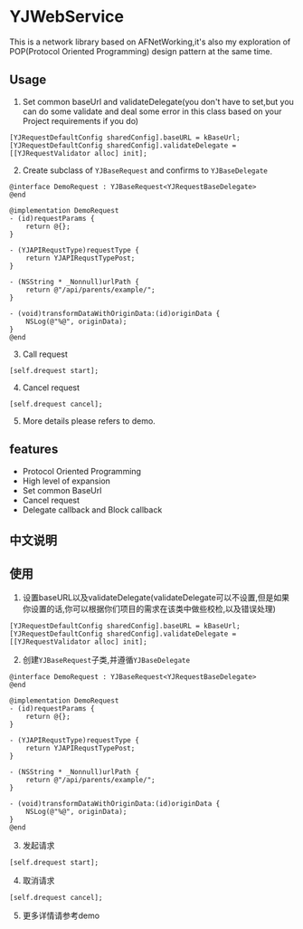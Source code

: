# YJWebService
This is a network library based on AFNetWorking,it's also my exploration of POP(Protocol Oriented Programming) design pattern at the same time.

## Usage
1. Set common baseUrl and validateDelegate(you don't have to set,but you can do some validate and deal some error in this class based on your Project requirements if you do)
```
[YJRequestDefaultConfig sharedConfig].baseURL = kBaseUrl;
[YJRequestDefaultConfig sharedConfig].validateDelegate = [[YJRequestValidator alloc] init];
```
2. Create subclass of `YJBaseRequest` and confirms to `YJBaseDelegate`
```
@interface DemoRequest : YJBaseRequest<YJRequestBaseDelegate>
@end

@implementation DemoRequest
- (id)requestParams {
    return @{};
}

- (YJAPIRequstType)requestType {
    return YJAPIRequstTypePost;
}

- (NSString * _Nonnull)urlPath {
    return @"/api/parents/example/";
}

- (void)transformDataWithOriginData:(id)originData {
    NSLog(@"%@", originData);
}
@end

```
3. Call request
```
[self.drequest start];
```
4. Cancel request
```
[self.drequest cancel];
```
5. More details please refers to demo.
## features
* Protocol Oriented Programming
* High level of expansion
* Set common BaseUrl
* Cancel request
* Delegate callback and Block callback

## 中文说明
## 使用
1. 设置baseURL以及validateDelegate(validateDelegate可以不设置,但是如果你设置的话,你可以根据你们项目的需求在该类中做些校检,以及错误处理)
```
[YJRequestDefaultConfig sharedConfig].baseURL = kBaseUrl;
[YJRequestDefaultConfig sharedConfig].validateDelegate = [[YJRequestValidator alloc] init];
```
2. 创建`YJBaseRequest`子类,并遵循`YJBaseDelegate`
```
@interface DemoRequest : YJBaseRequest<YJRequestBaseDelegate>
@end

@implementation DemoRequest
- (id)requestParams {
    return @{};
}

- (YJAPIRequstType)requestType {
    return YJAPIRequstTypePost;
}

- (NSString * _Nonnull)urlPath {
    return @"/api/parents/example/";
}

- (void)transformDataWithOriginData:(id)originData {
    NSLog(@"%@", originData);
}
@end

```
3. 发起请求
```
[self.drequest start];
```
4. 取消请求
```
[self.drequest cancel];
```
5. 更多详情请参考demo
